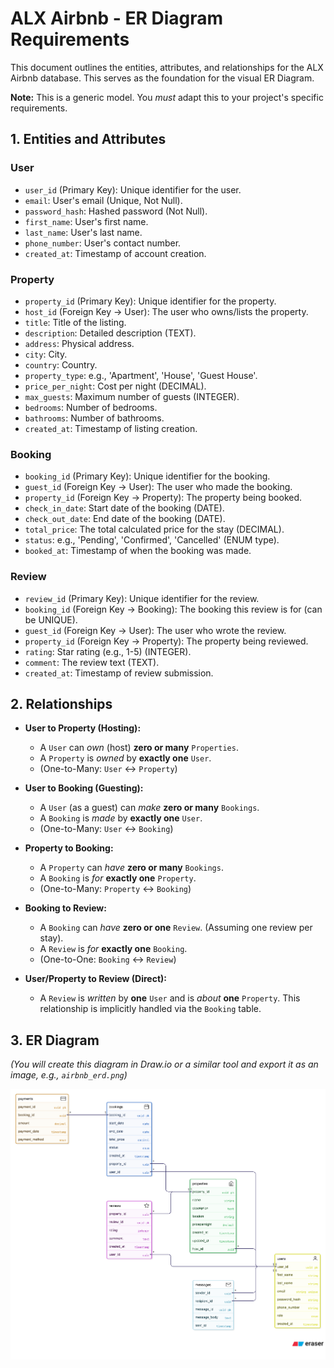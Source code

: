 # ALX Airbnb - ER Diagram Requirements

This document outlines the entities, attributes, and relationships for the ALX Airbnb database. This serves as the foundation for the visual ER Diagram.

**Note:** This is a generic model. You *must* adapt this to your project's specific requirements.

## 1. Entities and Attributes

### User
* `user_id` (Primary Key): Unique identifier for the user.
* `email`: User's email (Unique, Not Null).
* `password_hash`: Hashed password (Not Null).
* `first_name`: User's first name.
* `last_name`: User's last name.
* `phone_number`: User's contact number.
* `created_at`: Timestamp of account creation.

### Property
* `property_id` (Primary Key): Unique identifier for the property.
* `host_id` (Foreign Key -> User): The user who owns/lists the property.
* `title`: Title of the listing.
* `description`: Detailed description (TEXT).
* `address`: Physical address.
* `city`: City.
* `country`: Country.
* `property_type`: e.g., 'Apartment', 'House', 'Guest House'.
* `price_per_night`: Cost per night (DECIMAL).
* `max_guests`: Maximum number of guests (INTEGER).
* `bedrooms`: Number of bedrooms.
* `bathrooms`: Number of bathrooms.
* `created_at`: Timestamp of listing creation.

### Booking
* `booking_id` (Primary Key): Unique identifier for the booking.
* `guest_id` (Foreign Key -> User): The user who made the booking.
* `property_id` (Foreign Key -> Property): The property being booked.
* `check_in_date`: Start date of the booking (DATE).
* `check_out_date`: End date of the booking (DATE).
* `total_price`: The total calculated price for the stay (DECIMAL).
* `status`: e.g., 'Pending', 'Confirmed', 'Cancelled' (ENUM type).
* `booked_at`: Timestamp of when the booking was made.

### Review
* `review_id` (Primary Key): Unique identifier for the review.
* `booking_id` (Foreign Key -> Booking): The booking this review is for (can be UNIQUE).
* `guest_id` (Foreign Key -> User): The user who wrote the review.
* `property_id` (Foreign Key -> Property): The property being reviewed.
* `rating`: Star rating (e.g., 1-5) (INTEGER).
* `comment`: The review text (TEXT).
* `created_at`: Timestamp of review submission.

## 2. Relationships

* **User to Property (Hosting):**
    * A `User` can *own* (host) **zero or many** `Properties`.
    * A `Property` is *owned* by **exactly one** `User`.
    * (One-to-Many: `User` <-> `Property`)

* **User to Booking (Guesting):**
    * A `User` (as a guest) can *make* **zero or many** `Bookings`.
    * A `Booking` is *made* by **exactly one** `User`.
    * (One-to-Many: `User` <-> `Booking`)

* **Property to Booking:**
    * A `Property` can *have* **zero or many** `Bookings`.
    * A `Booking` is *for* **exactly one** `Property`.
    * (One-to-Many: `Property` <-> `Booking`)

* **Booking to Review:**
    * A `Booking` can *have* **zero or one** `Review`. (Assuming one review per stay).
    * A `Review` is *for* **exactly one** `Booking`.
    * (One-to-One: `Booking` <-> `Review`)

* **User/Property to Review (Direct):**
    * A `Review` is *written* by **one** `User` and is *about* **one** `Property`. This relationship is implicitly handled via the `Booking` table.

## 3. ER Diagram

*(You will create this diagram in Draw.io or a similar tool and export it as an image, e.g., `airbnb_erd.png`)*

![ALX Airbnb ER Diagram](airbnb_erd.png)